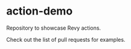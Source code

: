 # action-demo
Repository to showcase Revy actions.

Check out the list of pull requests for examples.
